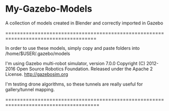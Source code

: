 # My-Gazebo-Models
A collection of models created in Blender and correctly imported in Gazebo


=====================================================================================


In order to use these models, simply copy and paste folders into /home/$USER/.gazebo/models

I'm using Gazebo multi-robot simulator, version 7.0.0
Copyright (C) 2012-2016 Open Source Robotics Foundation.
Released under the Apache 2 License.
http://gazebosim.org

I'm testing drone algorithms, so these tunnels are really useful for gallery/tunnel mapping.


======================================================================================
